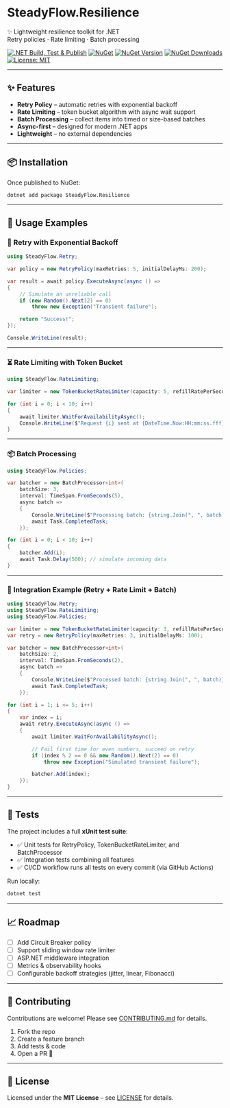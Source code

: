 # SteadyFlow.Resilience

✨ Lightweight resilience toolkit for .NET  
Retry policies · Rate limiting · Batch processing  

[![.NET Build, Test & Publish](https://github.com/AndrewClements84/SteadyFlow.Resilience/actions/workflows/dotnet.yml/badge.svg?branch=master)](https://github.com/AndrewClements84/SteadyFlow.Resilience/actions/workflows/dotnet.yml)
[![NuGet](https://img.shields.io/nuget/v/SteadyFlow.Resilience)](https://www.nuget.org/packages/SteadyFlow.Resilience)
[![NuGet Version](https://img.shields.io/nuget/v/SteadyFlow.Resilience.svg?logo=nuget)](https://www.nuget.org/packages/SteadyFlow.Resilience)
[![NuGet Downloads](https://img.shields.io/nuget/dt/SteadyFlow.Resilience)](https://www.nuget.org/packages/SteadyFlow.Resilience)
[![License: MIT](https://img.shields.io/badge/License-MIT-green.svg)](LICENSE)

---

## ✨ Features

- **Retry Policy** – automatic retries with exponential backoff  
- **Rate Limiting** – token bucket algorithm with async wait support  
- **Batch Processing** – collect items into timed or size-based batches  
- **Async-first** – designed for modern .NET apps  
- **Lightweight** – no external dependencies  

---

## 📦 Installation

Once published to NuGet:

```bash
dotnet add package SteadyFlow.Resilience
```

---

## 🚀 Usage Examples

### 🔁 Retry with Exponential Backoff

```csharp
using SteadyFlow.Retry;

var policy = new RetryPolicy(maxRetries: 5, initialDelayMs: 200);

var result = await policy.ExecuteAsync(async () =>
{
    // Simulate an unreliable call
    if (new Random().Next(2) == 0)
        throw new Exception("Transient failure");

    return "Success!";
});

Console.WriteLine(result);
```

---

### ⏳ Rate Limiting with Token Bucket

```csharp
using SteadyFlow.RateLimiting;

var limiter = new TokenBucketRateLimiter(capacity: 5, refillRatePerSecond: 2);

for (int i = 0; i < 10; i++)
{
    await limiter.WaitForAvailabilityAsync();
    Console.WriteLine($"Request {i} sent at {DateTime.Now:HH:mm:ss.fff}");
}
```

---

### 📦 Batch Processing

```csharp
using SteadyFlow.Policies;

var batcher = new BatchProcessor<int>(
    batchSize: 3,
    interval: TimeSpan.FromSeconds(5),
    async batch =>
    {
        Console.WriteLine($"Processing batch: {string.Join(", ", batch)}");
        await Task.CompletedTask;
    });

for (int i = 0; i < 10; i++)
{
    batcher.Add(i);
    await Task.Delay(500); // simulate incoming data
}
```

---

### 🔗 Integration Example (Retry + Rate Limit + Batch)

```csharp
using SteadyFlow.Retry;
using SteadyFlow.RateLimiting;
using SteadyFlow.Policies;

var limiter = new TokenBucketRateLimiter(capacity: 3, refillRatePerSecond: 2);
var retry = new RetryPolicy(maxRetries: 3, initialDelayMs: 100);

var batcher = new BatchProcessor<int>(
    batchSize: 2,
    interval: TimeSpan.FromSeconds(2),
    async batch =>
    {
        Console.WriteLine($"Processed batch: {string.Join(", ", batch)}");
        await Task.CompletedTask;
    });

for (int i = 1; i <= 5; i++)
{
    var index = i;
    await retry.ExecuteAsync(async () =>
    {
        await limiter.WaitForAvailabilityAsync();

        // Fail first time for even numbers, succeed on retry
        if (index % 2 == 0 && new Random().Next(2) == 0)
            throw new Exception("Simulated transient failure");

        batcher.Add(index);
    });
}
```

---

## 🧪 Tests

The project includes a full **xUnit test suite**:

- ✅ Unit tests for RetryPolicy, TokenBucketRateLimiter, and BatchProcessor  
- ✅ Integration tests combining all features  
- ✅ CI/CD workflow runs all tests on every commit (via GitHub Actions)  

Run locally:

```bash
dotnet test
```

---

## 📈 Roadmap

- [ ] Add Circuit Breaker policy  
- [ ] Support sliding window rate limiter  
- [ ] ASP.NET middleware integration  
- [ ] Metrics & observability hooks  
- [ ] Configurable backoff strategies (jitter, linear, Fibonacci)  

---

## 🤝 Contributing

Contributions are welcome! Please see [CONTRIBUTING.md](CONTRIBUTING.md) for details.

1. Fork the repo  
2. Create a feature branch  
3. Add tests & code  
4. Open a PR 🎉  

---

## 📄 License

Licensed under the **MIT License** – see [LICENSE](LICENSE) for details.

